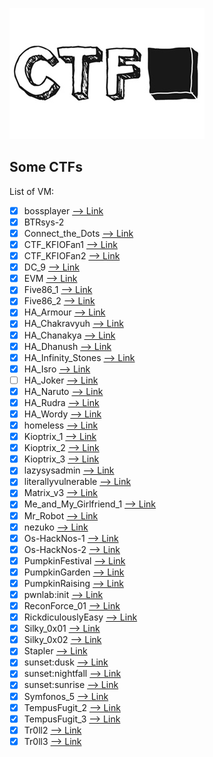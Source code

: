![github-large](ctf.jpg)

## Some CTFs

List of VM:
- [x] bossplayer  [--> Link](https://www.vulnhub.com/entry/bossplayersctf-1,375/)
- [x] BTRsys-2
- [x] Connect_the_Dots  [--> Link](https://www.vulnhub.com/entry/connect-the-dots-1,384/)
- [x] CTF_KFIOFan1  [--> Link](https://www.vulnhub.com/entry/ctf-kfiofan-1,260/)
- [x] CTF_KFIOFan2  [--> Link](https://www.vulnhub.com/entry/ctf-kfiofan-2,325/)
- [x] DC_9  [--> Link](https://www.vulnhub.com/entry/dc-9,412/)
- [x] EVM [--> Link](https://www.vulnhub.com/entry/evm-1,391/)
- [x] Five86_1 [--> Link](https://www.vulnhub.com/entry/five86-1,417/)
- [x] Five86_2 [--> Link](https://www.vulnhub.com/entry/five86-2,418/)
- [x] HA_Armour  [--> Link](https://www.vulnhub.com/entry/ha-armour,370/)
- [x] HA_Chakravyuh  [--> Link](https://www.vulnhub.com/entry/ha-chakravyuh,388/)
- [x] HA_Chanakya  [--> Link](https://www.vulnhub.com/entry/ha-chanakya,395/)
- [x] HA_Dhanush  [--> Link](https://www.vulnhub.com/entry/ha-dhanush,396/)
- [x] HA_Infinity_Stones  [--> Link](https://www.vulnhub.com/entry/ha-infinity-stones,366/)
- [x] HA_Isro  [--> Link](https://www.vulnhub.com/entry/ha-isro,376/)
- [ ] HA_Joker  [--> Link](https://www.vulnhub.com/entry/ha-joker,379/)
- [x] HA_Naruto [--> Link](https://www.vulnhub.com/entry/ha-naruto,381/)
- [x] HA_Rudra  [--> Link](https://www.vulnhub.com/entry/ha-rudra,386/)
- [x] HA_Wordy  [--> Link](https://www.vulnhub.com/entry/ha-wordy,363/)
- [x] homeless  [--> Link](https://www.vulnhub.com/entry/homeless-1,215/)
- [x] Kioptrix_1  [--> Link](https://www.vulnhub.com/?q=Kioptrix&sort=date-des)
- [x] Kioptrix_2  [--> Link](https://www.vulnhub.com/?q=Kioptrix&sort=date-des)
- [x] Kioptrix_3  [--> Link](https://www.vulnhub.com/?q=Kioptrix&sort=date-des)
- [x] lazysysadmin  [--> Link](https://www.vulnhub.com/entry/lazysysadmin-1,205/)
- [x] literallyvulnerable  [--> Link](https://www.vulnhub.com/entry/ua-literally-vulnerable,407/)
- [x] Matrix_v3  [--> Link](https://www.vulnhub.com/entry/matrix-3,326/)
- [X] Me_and_My_Girlfriend_1  [--> Link](https://www.vulnhub.com/entry/me-and-my-girlfriend-1,409/) 
- [x] Mr_Robot  [--> Link](https://www.vulnhub.com/entry/mr-robot-1,151/)
- [x] nezuko  [--> Link](https://www.vulnhub.com/entry/nezuko-1,352/)
- [x] Os-HackNos-1  [--> Link](https://www.vulnhub.com/entry/hacknos-os-hacknos,401/)
- [x] Os-HackNos-2  [--> Link](https://www.vulnhub.com/entry/hacknos-os-hacknos-21,403/)
- [x] PumpkinFestival  [--> Link](https://www.vulnhub.com/entry/mission-pumpkin-v10-pumpkinfestival,329/)
- [x] PumpkinGarden  [--> Link](https://www.vulnhub.com/entry/mission-pumpkin-v10-pumpkingarden,321/)
- [x] PumpkinRaising  [--> Link](https://www.vulnhub.com/entry/mission-pumpkin-v10-pumpkinraising,324/)
- [x] pwnlab:init  [--> Link](https://www.vulnhub.com/entry/pwnlab-init,158/)
- [x] ReconForce_01  [--> Link](https://www.vulnhub.com/entry/hacknos-reconforce,416/)
- [x] RickdiculouslyEasy  [--> Link](https://www.vulnhub.com/entry/rickdiculouslyeasy-1,207/)
- [x] Silky_0x01  [--> Link](https://www.vulnhub.com/entry/silky-ctf-0x01,306/)
- [x] Silky_0x02  [--> Link](https://www.vulnhub.com/entry/silky-ctf-0x02,307/)
- [x] Stapler  [--> Link](https://www.vulnhub.com/entry/stapler-1,150/)
- [x] sunset:dusk  [--> Link](https://www.vulnhub.com/entry/sunset-dusk,404/)
- [x] sunset:nightfall  [--> Link](https://www.vulnhub.com/entry/sunset-nightfall,355/)
- [x] sunset:sunrise  [--> Link](https://www.vulnhub.com/entry/sunset-sunrise,406/)
- [x] Symfonos_5  [--> Link](https://www.vulnhub.com/entry/symfonos-5,415/)
- [x] TempusFugit_2  [--> Link](https://www.vulnhub.com/entry/tempus-fugit-2,364/)
- [x] TempusFugit_3  [--> Link](https://www.vulnhub.com/entry/tempus-fugit-3,398/)
- [x] Tr0ll2  [--> Link](https://www.vulnhub.com/entry/tr0ll-2,107/)
- [x] Tr0ll3  [--> Link](https://www.vulnhub.com/entry/tr0ll-3,340/)

